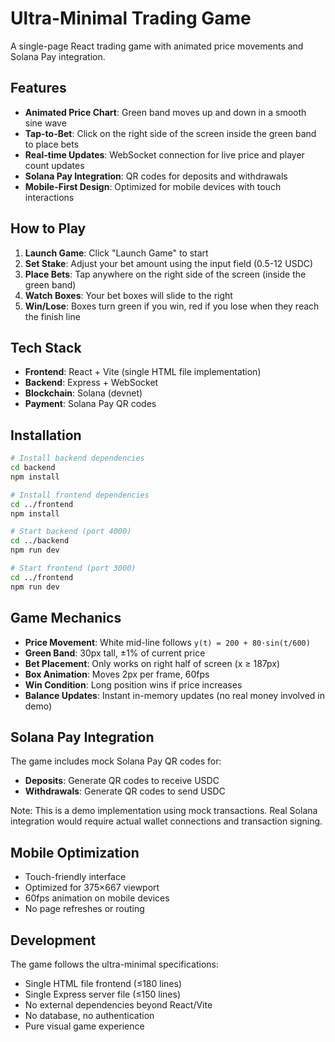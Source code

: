 # Ultra-Minimal Trading Game

A single-page React trading game with animated price movements and Solana Pay integration.

## Features

- **Animated Price Chart**: Green band moves up and down in a smooth sine wave
- **Tap-to-Bet**: Click on the right side of the screen inside the green band to place bets
- **Real-time Updates**: WebSocket connection for live price and player count updates
- **Solana Pay Integration**: QR codes for deposits and withdrawals
- **Mobile-First Design**: Optimized for mobile devices with touch interactions

## How to Play

1. **Launch Game**: Click "Launch Game" to start
2. **Set Stake**: Adjust your bet amount using the input field (0.5-12 USDC)
3. **Place Bets**: Tap anywhere on the right side of the screen (inside the green band)
4. **Watch Boxes**: Your bet boxes will slide to the right
5. **Win/Lose**: Boxes turn green if you win, red if you lose when they reach the finish line

## Tech Stack

- **Frontend**: React + Vite (single HTML file implementation)
- **Backend**: Express + WebSocket
- **Blockchain**: Solana (devnet)
- **Payment**: Solana Pay QR codes

## Installation

```bash
# Install backend dependencies
cd backend
npm install

# Install frontend dependencies  
cd ../frontend
npm install

# Start backend (port 4000)
cd ../backend
npm run dev

# Start frontend (port 3000)
cd ../frontend
npm run dev
```

## Game Mechanics

- **Price Movement**: White mid-line follows `y(t) = 200 + 80·sin(t/600)`
- **Green Band**: 30px tall, ±1% of current price
- **Bet Placement**: Only works on right half of screen (x ≥ 187px)
- **Box Animation**: Moves 2px per frame, 60fps
- **Win Condition**: Long position wins if price increases
- **Balance Updates**: Instant in-memory updates (no real money involved in demo)

## Solana Pay Integration

The game includes mock Solana Pay QR codes for:
- **Deposits**: Generate QR codes to receive USDC
- **Withdrawals**: Generate QR codes to send USDC

Note: This is a demo implementation using mock transactions. Real Solana integration would require actual wallet connections and transaction signing.

## Mobile Optimization

- Touch-friendly interface
- Optimized for 375×667 viewport
- 60fps animation on mobile devices
- No page refreshes or routing

## Development

The game follows the ultra-minimal specifications:
- Single HTML file frontend (≤180 lines)
- Single Express server file (≤150 lines)
- No external dependencies beyond React/Vite
- No database, no authentication
- Pure visual game experience